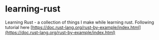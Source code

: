 # learning-rust
Learning Rust - a collection of things I make while learning rust. Following tutorial here [https://doc.rust-lang.org/rust-by-example/index.html](https://doc.rust-lang.org/rust-by-example/index.html)